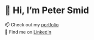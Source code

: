 # 👋 Hi, I’m Peter Smid
📫 Check out my [portfolio](https://petersmid.com/)  
🔗 Find me on [LinkedIn](https://www.linkedin.com/in/peter-smid-sk/)  
